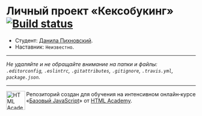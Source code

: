 # Личный проект «Кексобукинг» [![Build status][travis-image]][travis-url]

* Студент: [Данила Пихновский](https://up.htmlacademy.ru/javascript/11/user/191681).
* Наставник: `Неизвестно`.

---

_Не удаляйте и не обращайте внимание на папки и файлы:_<br>
_`.editorconfig`, `.eslintrc`, `.gitattributes`, `.gitignore`, `.travis.yml`, `package.json`._

---

<a href="https://htmlacademy.ru/intensive/javascript"><img align="left" width="50" height="50" title="HTML Academy" src="https://up.htmlacademy.ru/static/img/intensive/javascript/logo-for-github.svg"></a>

Репозиторий создан для обучения на интенсивном онлайн‑курсе «[Базовый JavaScript](https://htmlacademy.ru/intensive/javascript)» от [HTML Academy](https://htmlacademy.ru).

[travis-image]: https://travis-ci.org/htmlacademy-javascript/191681-keksobooking.svg?branch=master
[travis-url]: https://travis-ci.org/htmlacademy-javascript/191681-keksobooking

